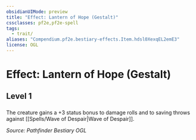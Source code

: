 ```yaml
---
obsidianUIMode: preview
title: "Effect: Lantern of Hope (Gestalt)"
cssclasses: pf2e,pf2e-spell
tags:
  - trait/
aliases: "Compendium.pf2e.bestiary-effects.Item.hdsl0XexqEL2emE3"
license: OGL
---
```

# Effect: Lantern of Hope (Gestalt)
## Level 1
### 






The creature gains a +3 status bonus to damage rolls and to saving throws against [[Spells/Wave of Despair|Wave of Despair]].

*Source: Pathfinder Bestiary*
*OGL*
